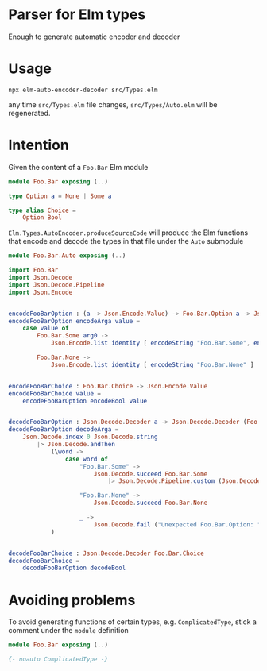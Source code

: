 # Parser for Elm types

Enough to generate automatic encoder and decoder

# Usage

```
npx elm-auto-encoder-decoder src/Types.elm
```

any time `src/Types.elm` file changes, `src/Types/Auto.elm` will be regenerated.

# Intention

Given the content of a `Foo.Bar` Elm module

``` elm
module Foo.Bar exposing (..)

type Option a = None | Some a

type alias Choice =
    Option Bool
```

`Elm.Types.AutoEncoder.produceSourceCode` will produce the Elm functions that encode and decode the types in that file under the `Auto` submodule

``` elm
module Foo.Bar.Auto exposing (..)

import Foo.Bar
import Json.Decode
import Json.Decode.Pipeline
import Json.Encode


encodeFooBarOption : (a -> Json.Encode.Value) -> Foo.Bar.Option a -> Json.Encode.Value
encodeFooBarOption encodeArga value =
    case value of
        Foo.Bar.Some arg0 ->
            Json.Encode.list identity [ encodeString "Foo.Bar.Some", encodeArga arg0 ]

        Foo.Bar.None ->
            Json.Encode.list identity [ encodeString "Foo.Bar.None" ]


encodeFooBarChoice : Foo.Bar.Choice -> Json.Encode.Value
encodeFooBarChoice value =
    encodeFooBarOption encodeBool value


decodeFooBarOption : Json.Decode.Decoder a -> Json.Decode.Decoder (Foo.Bar.Option a)
decodeFooBarOption decodeArga =
    Json.Decode.index 0 Json.Decode.string
        |> Json.Decode.andThen
            (\word ->
                case word of
                    "Foo.Bar.Some" ->
                        Json.Decode.succeed Foo.Bar.Some
                            |> Json.Decode.Pipeline.custom (Json.Decode.index 1 decodeArga)

                    "Foo.Bar.None" ->
                        Json.Decode.succeed Foo.Bar.None

                    _ ->
                        Json.Decode.fail ("Unexpected Foo.Bar.Option: " ++ word)
            )


decodeFooBarChoice : Json.Decode.Decoder Foo.Bar.Choice
decodeFooBarChoice =
    decodeFooBarOption decodeBool
```

# Avoiding problems

To avoid generating functions of certain types, e.g. `ComplicatedType`, stick a comment under the `module` definition

``` elm
module Foo.Bar exposing (..)

{- noauto ComplicatedType -}
```

